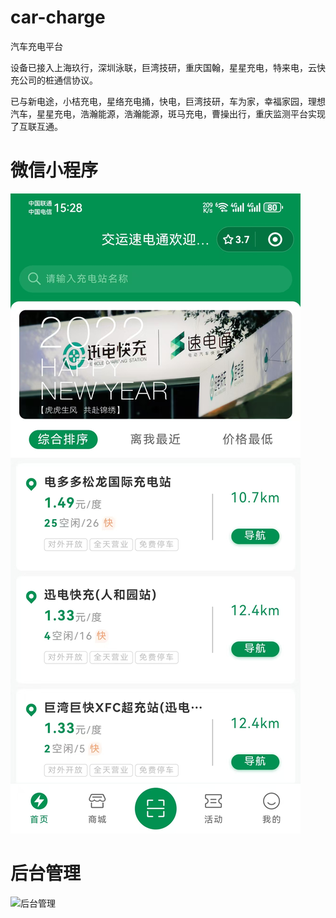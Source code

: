 # car-charge
汽车充电平台

设备已接入上海玖行，深圳泳联，巨湾技研，重庆国翰，星星充电，特来电，云快充公司的桩通信协议。

已与新电途，小桔充电，星络充电捅，快电，巨湾技研，车为家，幸福家园，理想汽车，星星充电，浩瀚能源，浩瀚能源，斑马充电，曹操出行，重庆监测平台实现了互联互通。

# 微信小程序
![微信小程序](images/mp.jpg)


# 后台管理
![后台管理](images/console.jpg)
